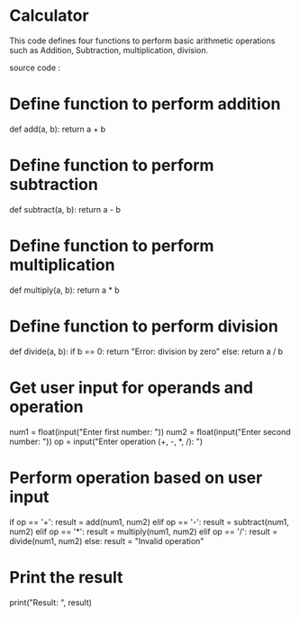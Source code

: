 # Calculator
This code defines four functions to perform basic arithmetic operations such as Addition, Subtraction, multiplication, division.

source code :

  # Define function to perform addition
def add(a, b):
    return a + b

# Define function to perform subtraction
def subtract(a, b):
    return a - b

# Define function to perform multiplication
def multiply(a, b):
    return a * b

# Define function to perform division
def divide(a, b):
    if b == 0:
        return "Error: division by zero"
    else:
        return a / b

# Get user input for operands and operation
num1 = float(input("Enter first number: "))
num2 = float(input("Enter second number: "))
op = input("Enter operation (+, -, *, /): ")

# Perform operation based on user input
if op == '+':
    result = add(num1, num2)
elif op == '-':
    result = subtract(num1, num2)
elif op == '*':
    result = multiply(num1, num2)
elif op == '/':
    result = divide(num1, num2)
else:
    result = "Invalid operation"

# Print the result
print("Result: ", result)



